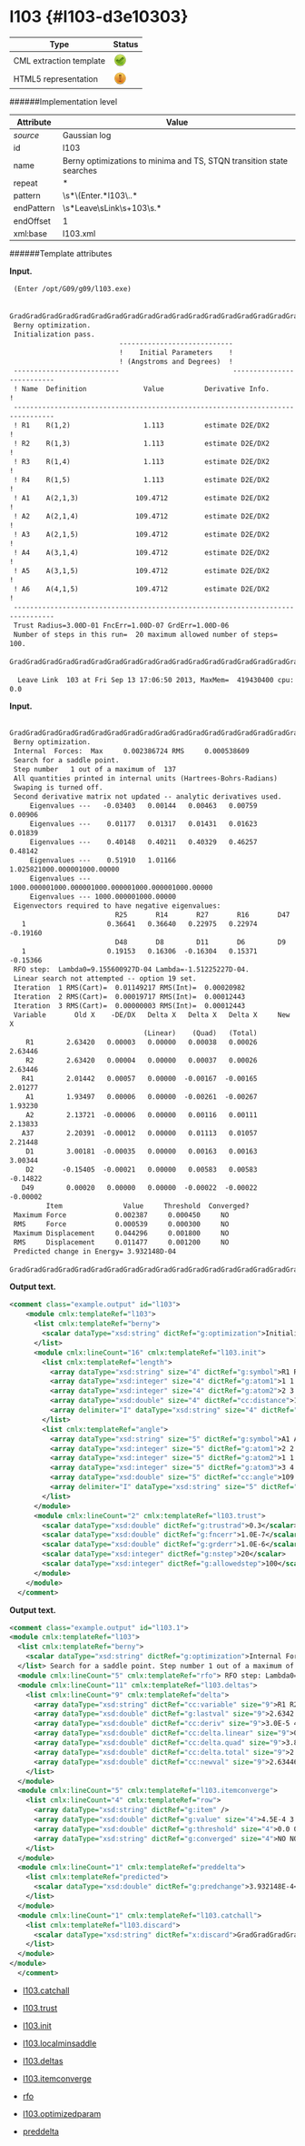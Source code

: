 # l103 {#l103-d3e10303}


| Type                                                                                                                                                | Status                                                                                                                                              |
|----|----|
| CML extraction template                                                                                                                             | ![](/imgs/Total.png)                                                                                                                                |
| HTML5 representation                                                                                                                                | ![](/imgs/Partial.png)                                                                                                                              |

######Implementation level

| Attribute                                                                                                                                           | Value                                                                                                                                               |
|----|----|
| *source*                                                                                                                                            | Gaussian log                                                                                                                                        |
| id                                                                                                                                                  | l103                                                                                                                                                |
| name                                                                                                                                                | Berny optimizations to minima and TS, STQN transition state searches                                                                                |
| repeat                                                                                                                                              | \*                                                                                                                                                  |
| pattern                                                                                                                                             | \\s\*\\(Enter.\*l103\\..\*                                                                                                                          |
| endPattern                                                                                                                                          | \\s\*Leave\\sLink\\s+103\\s.\*                                                                                                                      |
| endOffset                                                                                                                                           | 1                                                                                                                                                   |
| xml:base                                                                                                                                            | l103.xml                                                                                                                                            |

######Template attributes

**Input.**

     (Enter /opt/G09/g09/l103.exe)
     
     GradGradGradGradGradGradGradGradGradGradGradGradGradGradGradGradGradGrad
     Berny optimization.
     Initialization pass.
                               ----------------------------
                               !    Initial Parameters    !
                               ! (Angstroms and Degrees)  !
     --------------------------                            --------------------------
     ! Name  Definition              Value          Derivative Info.                !
     --------------------------------------------------------------------------------
     ! R1    R(1,2)                  1.113          estimate D2E/DX2                !
     ! R2    R(1,3)                  1.113          estimate D2E/DX2                !
     ! R3    R(1,4)                  1.113          estimate D2E/DX2                !
     ! R4    R(1,5)                  1.113          estimate D2E/DX2                !
     ! A1    A(2,1,3)              109.4712         estimate D2E/DX2                !
     ! A2    A(2,1,4)              109.4712         estimate D2E/DX2                !
     ! A3    A(2,1,5)              109.4712         estimate D2E/DX2                !
     ! A4    A(3,1,4)              109.4712         estimate D2E/DX2                !
     ! A5    A(3,1,5)              109.4712         estimate D2E/DX2                !
     ! A6    A(4,1,5)              109.4712         estimate D2E/DX2                !
     --------------------------------------------------------------------------------
     Trust Radius=3.00D-01 FncErr=1.00D-07 GrdErr=1.00D-06
     Number of steps in this run=  20 maximum allowed number of steps= 100.
     GradGradGradGradGradGradGradGradGradGradGradGradGradGradGradGradGradGrad
     
      Leave Link  103 at Fri Sep 13 17:06:50 2013, MaxMem=  419430400 cpu:       0.0
      

**Input.**

     GradGradGradGradGradGradGradGradGradGradGradGradGradGradGradGradGradGrad
     Berny optimization.
     Internal  Forces:  Max     0.002386724 RMS     0.000538609
     Search for a saddle point.
     Step number   1 out of a maximum of  137
     All quantities printed in internal units (Hartrees-Bohrs-Radians)
     Swaping is turned off.
     Second derivative matrix not updated -- analytic derivatives used.
         Eigenvalues ---   -0.03403   0.00144   0.00463   0.00759   0.00906
         Eigenvalues ---    0.01177   0.01317   0.01431   0.01623   0.01839
         Eigenvalues ---    0.40148   0.40211   0.40329   0.46257   0.48142
         Eigenvalues ---    0.51910   1.01166   1.025821000.000001000.00000
         Eigenvalues --- 1000.000001000.000001000.000001000.000001000.00000
         Eigenvalues --- 1000.000001000.00000
     Eigenvectors required to have negative eigenvalues:
                              R25       R14       R27       R16       D47
       1                    0.36641   0.36640   0.22975   0.22974  -0.19160
                              D48       D8        D11       D6        D9
       1                    0.19153   0.16306  -0.16304   0.15371  -0.15366
     RFO step:  Lambda0=9.155600927D-04 Lambda=-1.51225227D-04.
     Linear search not attempted -- option 19 set.
     Iteration  1 RMS(Cart)=  0.01149217 RMS(Int)=  0.00020982
     Iteration  2 RMS(Cart)=  0.00019717 RMS(Int)=  0.00012443
     Iteration  3 RMS(Cart)=  0.00000003 RMS(Int)=  0.00012443
     Variable       Old X    -DE/DX   Delta X   Delta X   Delta X     New X
                                     (Linear)    (Quad)   (Total)
        R1        2.63420   0.00003   0.00000   0.00038   0.00026   2.63446
        R2        2.63420   0.00004   0.00000   0.00037   0.00026   2.63446
       R41        2.01442   0.00057   0.00000  -0.00167  -0.00165   2.01277
        A1        1.93497   0.00006   0.00000  -0.00261  -0.00267   1.93230
        A2        2.13721  -0.00006   0.00000   0.00116   0.00111   2.13833
       A37        2.20391  -0.00012   0.00000   0.01113   0.01057   2.21448
        D1        3.00181  -0.00035   0.00000   0.00163   0.00163   3.00344
        D2       -0.15405  -0.00021   0.00000   0.00583   0.00583  -0.14822
       D49        0.00020   0.00000   0.00000  -0.00022  -0.00022  -0.00002
             Item               Value     Threshold  Converged?
     Maximum Force            0.002387     0.000450     NO 
     RMS     Force            0.000539     0.000300     NO 
     Maximum Displacement     0.044296     0.001800     NO 
     RMS     Displacement     0.011477     0.001200     NO 
     Predicted change in Energy= 3.932148D-04
     GradGradGradGradGradGradGradGradGradGradGradGradGradGradGradGradGradGrad
      

**Output text.**

```xml
<comment class="example.output" id="l103">
    <module cmlx:templateRef="l103">
      <list cmlx:templateRef="berny">
        <scalar dataType="xsd:string" dictRef="g:optimization">Initialization pass.</scalar>
      </list>
      <module cmlx:lineCount="16" cmlx:templateRef="l103.init">
        <list cmlx:templateRef="length">
          <array dataType="xsd:string" size="4" dictRef="g:symbol">R1 R2 R3 R4</array>
          <array dataType="xsd:integer" size="4" dictRef="g:atom1">1 1 1 1</array>
          <array dataType="xsd:integer" size="4" dictRef="g:atom2">2 3 4 5</array>
          <array dataType="xsd:double" size="4" dictRef="cc:distance">1.113 1.113 1.113 1.113</array>
          <array delimiter="I" dataType="xsd:string" size="4" dictRef="g:deriv">Iestimate D2E/DX2Iestimate D2E/DX2Iestimate D2E/DX2Iestimate D2E/DX2I</array>
        </list>
        <list cmlx:templateRef="angle">
          <array dataType="xsd:string" size="5" dictRef="g:symbol">A1 A2 A3 A4 A5</array>
          <array dataType="xsd:integer" size="5" dictRef="g:atom1">2 2 2 3 3</array>
          <array dataType="xsd:integer" size="5" dictRef="g:atom2">1 1 1 1 1</array>
          <array dataType="xsd:integer" size="5" dictRef="g:atom3">3 4 5 4 5</array>
          <array dataType="xsd:double" size="5" dictRef="cc:angle">109.4712 109.4712 109.4712 109.4712 109.4712</array>
          <array delimiter="I" dataType="xsd:string" size="5" dictRef="g:deriv">Iestimate D2E/DX2Iestimate D2E/DX2Iestimate D2E/DX2Iestimate D2E/DX2Iestimate D2E/DX2I</array>
        </list>
      </module>
      <module cmlx:lineCount="2" cmlx:templateRef="l103.trust">
        <scalar dataType="xsd:double" dictRef="g:trustrad">0.3</scalar>
        <scalar dataType="xsd:double" dictRef="g:fncerr">1.0E-7</scalar>
        <scalar dataType="xsd:double" dictRef="g:grderr">1.0E-6</scalar>
        <scalar dataType="xsd:integer" dictRef="g:nstep">20</scalar>
        <scalar dataType="xsd:integer" dictRef="g:allowedstep">100</scalar>
      </module>
    </module>
  </comment>
```

**Output text.**

```xml
<comment class="example.output" id="l103.1">
<module cmlx:templateRef="l103">
  <list cmlx:templateRef="berny">
    <scalar dataType="xsd:string" dictRef="g:optimization">Internal Forces: Max 0.002386724 RMS 0.000538609</scalar>
  </list> Search for a saddle point. Step number 1 out of a maximum of 137 All quantities printed in internal units (Hartrees-Bohrs-Radians) Swaping is turned off. Second derivative matrix not updated -- analytic derivatives used. Eigenvalues --- -0.03403 0.00144 0.00463 0.00759 0.00906 Eigenvalues --- 0.01177 0.01317 0.01431 0.01623 0.01839 Eigenvalues --- 0.40148 0.40211 0.40329 0.46257 0.48142 Eigenvalues --- 0.51910 1.01166 1.025821000.000001000.00000 Eigenvalues --- 1000.000001000.000001000.000001000.000001000.00000 Eigenvalues --- 1000.000001000.00000 Eigenvectors required to have negative eigenvalues: R25 R14 R27 R16 D47 1 0.36641 0.36640 0.22975 0.22974 -0.19160 D48 D8 D11 D6 D9 1 0.19153 0.16306 -0.16304 0.15371 -0.15366 
  <module cmlx:lineCount="5" cmlx:templateRef="rfo"> RFO step: Lambda0=9.155600927D-04 Lambda=-1.51225227D-04. Linear search not attempted -- option 19 set. Iteration 1 RMS(Cart)= 0.01149217 RMS(Int)= 0.00020982 Iteration 2 RMS(Cart)= 0.00019717 RMS(Int)= 0.00012443 Iteration 3 RMS(Cart)= 0.00000003 RMS(Int)= 0.00012443 </module>
  <module cmlx:lineCount="11" cmlx:templateRef="l103.deltas">
    <list cmlx:lineCount="9" cmlx:templateRef="delta">
      <array dataType="xsd:string" dictRef="cc:variable" size="9">R1 R2 R41 A1 A2 A37 D1 D2 D49</array>
      <array dataType="xsd:double" dictRef="g:lastval" size="9">2.6342 2.6342 2.01442 1.93497 2.13721 2.20391 3.00181 -0.15405 2.0E-4</array>
      <array dataType="xsd:double" dictRef="cc:deriv" size="9">3.0E-5 4.0E-5 5.7E-4 6.0E-5 -6.0E-5 -1.2E-4 -3.5E-4 -2.1E-4 0.0</array>
      <array dataType="xsd:double" dictRef="cc:delta.linear" size="9">0.0 0.0 0.0 0.0 0.0 0.0 0.0 0.0 0.0</array>
      <array dataType="xsd:double" dictRef="cc:delta.quad" size="9">3.8E-4 3.7E-4 -0.00167 -0.00261 0.00116 0.01113 0.00163 0.00583 -2.2E-4</array>
      <array dataType="xsd:double" dictRef="cc:delta.total" size="9">2.6E-4 2.6E-4 -0.00165 -0.00267 0.00111 0.01057 0.00163 0.00583 -2.2E-4</array>
      <array dataType="xsd:double" dictRef="cc:newval" size="9">2.63446 2.63446 2.01277 1.9323 2.13833 2.21448 3.00344 -0.14822 -2.0E-5</array>
    </list>
  </module>
  <module cmlx:lineCount="5" cmlx:templateRef="l103.itemconverge">
    <list cmlx:lineCount="4" cmlx:templateRef="row">
      <array dataType="xsd:string" dictRef="g:item" />
      <array dataType="xsd:double" dictRef="g:value" size="4">4.5E-4 3.0E-4 0.0018 0.0012</array>
      <array dataType="xsd:double" dictRef="g:threshold" size="4">0.0 0.0 0.0 0.0</array>
      <array dataType="xsd:string" dictRef="g:converged" size="4">NO NO NO NO</array>
    </list>
  </module>
  <module cmlx:lineCount="1" cmlx:templateRef="preddelta">
    <list cmlx:templateRef="predicted">
      <scalar dataType="xsd:double" dictRef="g:predchange">3.932148E-4</scalar>
    </list>
  </module>
  <module cmlx:lineCount="1" cmlx:templateRef="l103.catchall">
    <list cmlx:templateRef="l103.discard">
      <scalar dataType="xsd:string" dictRef="x:discard">GradGradGradGradGradGradGradGradGradGradGradGradGradGradGradGradGradGrad</scalar>
    </list>
  </module>
</module>
  </comment>
```

-   [l103.catchall](/out/md/cml/gaussian_log/l103.catchall-d3e10324.md)

<!-- -->

-   [l103.trust](/out/md/cml/gaussian_log/l103.trust-d3e10333.md)

<!-- -->

-   [l103.init](/out/md/cml/gaussian_log/l103.init-d3e10375.md)

<!-- -->

-   [l103.localminsaddle](/out/md/cml/gaussian_log/l103.localminsaddle-d3e10564.md)

<!-- -->

-   [l103.deltas](/out/md/cml/gaussian_log/l103.deltas-d3e10739.md)

<!-- -->

-   [l103.itemconverge](/out/md/cml/gaussian_log/l103.itemconverge-d3e10789.md)

<!-- -->

-   [rfo](/out/md/cml/gaussian_log/rfo-d3e10827.md)

<!-- -->

-   [l103.optimizedparam](/out/md/cml/gaussian_log/l103.optimizedparam-d3e10872.md)

<!-- -->

-   [preddelta](/out/md/cml/gaussian_log/preddelta-d3e11042.md)

